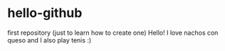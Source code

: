 # hello-github
first repository (just to learn how to create one)
Hello! I love nachos con queso and I also play tenis :)

